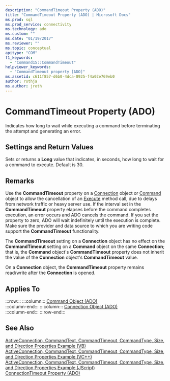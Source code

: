 ```yaml
---
description: "CommandTimeout Property (ADO)"
title: "CommandTimeout Property (ADO) | Microsoft Docs"
ms.prod: sql
ms.prod_service: connectivity
ms.technology: ado
ms.custom: ""
ms.date: "01/19/2017"
ms.reviewer: ""
ms.topic: conceptual
apitype: "COM"
f1_keywords: 
  - "Command15::CommandTimeout"
helpviewer_keywords: 
  - "CommandTimeout property [ADO]"
ms.assetid: c611f857-d6b0-4dca-8925-f4a02e769eb0
author: rothja
ms.author: jroth
---
```

# CommandTimeout Property (ADO)
Indicates how long to wait while executing a command before terminating the attempt and generating an error.  
  
## Settings and Return Values  
 Sets or returns a **Long** value that indicates, in seconds, how long to wait for a command to execute. Default is 30.  
  
## Remarks  
 Use the **CommandTimeout** property on a [Connection](./connection-object-ado.md) object or [Command](./command-object-ado.md) object to allow the cancellation of an [Execute](./execute-method-ado-command.md) method call, due to delays from network traffic or heavy server use. If the interval set in the **CommandTimeout** property elapses before the command completes execution, an error occurs and ADO cancels the command. If you set the property to zero, ADO will wait indefinitely until the execution is complete. Make sure the provider and data source to which you are writing code support the **CommandTimeout** functionality.  
  
 The **CommandTimeout** setting on a **Connection** object has no effect on the **CommandTimeout** setting on a **Command** object on the same **Connection**; that is, the **Command** object's **CommandTimeout** property does not inherit the value of the **Connection** object's **CommandTimeout** value.  
  
 On a **Connection** object, the **CommandTimeout** property remains read/write after the **Connection** is opened.  
  
## Applies To  

:::row:::
    :::column:::
        [Command Object (ADO)](./command-object-ado.md)  
    :::column-end:::
    :::column:::
        [Connection Object (ADO)](./connection-object-ado.md)  
    :::column-end:::
:::row-end:::

## See Also  
 [ActiveConnection, CommandText, CommandTimeout, CommandType, Size, and Direction Properties Example (VB)](./activeconnection-commandtext-commandtimeout-commandtype-size-example-vb.md)   
 [ActiveConnection, CommandText, CommandTimeout, CommandType, Size, and Direction Properties Example (VC++)](./activeconnection-commandtext-commandtimeout-commandtype-size-example-vc.md)   
 [ActiveConnection, CommandText, CommandTimeout, CommandType, Size, and Direction Properties Example (JScript)](./activeconnection-commandtext-timeout-type-size-example-jscript.md)   
 [ConnectionTimeout Property (ADO)](./connectiontimeout-property-ado.md)